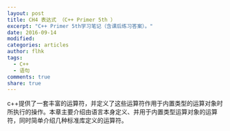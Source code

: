 ```yaml
---
layout: post
title: CH4 表达式 （C++ Primer 5th ）
excerpt: "C++ Primer 5th学习笔记（含课后练习答案）。"
date: 2016-09-14
modified:
categories: articles
author: flhk
tags:
  - C++
  - 语句
comments: true
share: true
---
```

c++提供了一套丰富的运算符，并定义了这些运算符作用于内置类型的运算对象时所执行的操作。本章主要介绍由语言本身定义、并用于内置类型运算对象的运算符，同时简单介绍几种标准库定义的运算符。